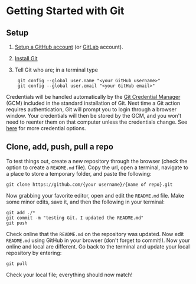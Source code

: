 # Getting Started with Git

## Setup

1. [Setup a GitHub account](https://github.com/signup?ref_cta=Sign+up&ref_loc=header+logged+out&ref_page=%2F&source=header-home) (or [GitLab](https://gitlab.com/users/sign_up) account).
2. [Install Git](https://github.com/git-guides/install-git#install-git-on-windows)
3. Tell Git who are; in a terminal type

   ```console
    git config --global user.name "<your GitHub username>"
    git config --global user.email "<your GitHub email>"
    ```

Credentials will be handled automatically by the [Git Credential Manager](https://github.com/GitCredentialManager/git-credential-manager) (GCM) included in the standard installation of Git. Next time a Git action requires authentication, Git will prompt you to login through a browser window. Your credentials will then be stored by the GCM, and you won't need to reenter them on that computer unless the credentials change. See [here](https://docs.github.com/en/get-started/getting-started-with-git/caching-your-github-credentials-in-git) for more credential options.

## Clone, add, push, pull a repo

To test things out, create a new repository through the browser (check the option to create a `README.md` file). Copy the url, open a terminal, navigate to a place to store a temporary folder, and paste the following:

```console
git clone https://github.com/{your username}/{name of repo}.git
```

Now grabbing your favorite editor, open and edit the `README.md` file. Make some minor edits, save it, and then the following in your terminal:

```console
git add ./*
git commit -m "testing Git. I updated the README.md"
git push
```

Check online that the `README.md` on the repository was updated. Now edit `README.md` using GitHub in your browser (don't forget to commit!). Now your online and local are different. Go back to the terminal and update your local repository by entering:

```terminal
git pull
```

Check your local file; everything should now match!
